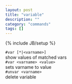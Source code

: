 ```yaml
---
layout: post
title: "variable"
description: ""
category: "commands"
tags: []
---
```

{% include JB/setup %}

`#var [*|<varname>]`  
  show values of matched vars  
`#var <varname> <value>`  
  sets varname to value  
`#unvar <varname>`  
  delete variable